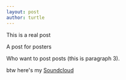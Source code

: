 ```yaml
---
layout: post
author: turtle
---
```

This is a real post
<p>A post for posters</p>
<p>Who want to post posts (this is paragraph 3).</p>
<p> btw here's my <a href="https://www.soundcloud.com/turtle">Soundcloud</a></p>
